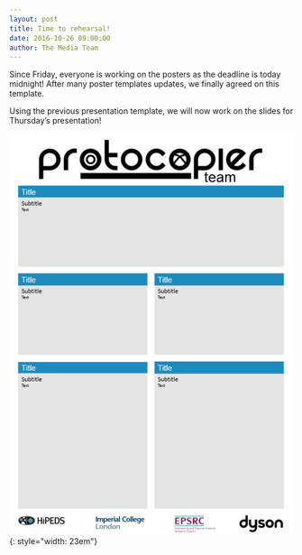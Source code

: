 ```yaml
---
layout: post
title: Time to rehearsal!
date: 2016-10-26 09:00:00
author: The Media Team
---
```

Since Friday, everyone is working on the posters as the deadline is today midnight! After many poster templates updates, we finally agreed on this template. 

Using the previous presentation template, we will now work on the slides for Thursday’s presentation!

![image](/img/blog/2401.png){: style="width: 23em"}
